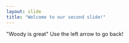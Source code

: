 ```yaml
---
layout: slide
title: "Welcome to our second slide!"
---
```

"Woody is great"
Use the left arrow to go back!
